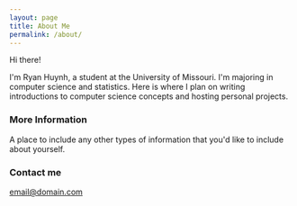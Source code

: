 ```yaml
---
layout: page
title: About Me
permalink: /about/
---
```


Hi there!

I'm Ryan Huynh, a student at the University of Missouri. I'm majoring in computer science and statistics. 
Here is where I plan on writing introductions to computer science concepts and hosting personal projects.

### More Information

A place to include any other types of information that you'd like to include about yourself.

### Contact me

[email@domain.com](mailto:email@domain.com)
